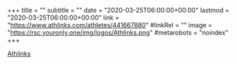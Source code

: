 +++
title = ""
subtitle = ""
date = "2020-03-25T06:00:00+00:00"
lastmod = "2020-03-25T06:00:00+00:00"
link = "https://www.athlinks.com/athletes/441667880"
#linkRel = ""
image = "https://rsc.youronly.one/img/logos/Athlinks.png"
#metarobots = "noindex"
+++

[Athlinks](https://www.athlinks.com/athletes/441667880 "Athlinks")
